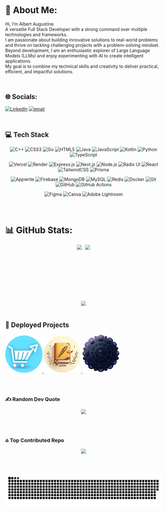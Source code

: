# 💫 About Me:

<div align="left">

Hi, I’m Albert Augustine.<br>
A versatile Full Stack Developer with a strong command over multiple technologies and frameworks. <br>
I am passionate about building innovative solutions to real-world problems and thrive on tackling challenging projects with a problem-solving mindset. <br>
Beyond development, I am an enthusiastic explorer of Large Language Models (LLMs) and enjoy experimenting with AI to create intelligent applications. <br>
My goal is to combine my technical skills and creativity to deliver practical, efficient, and impactful solutions.
</div>
<br>

## 🌐 Socials:

<div align="left">

[![LinkedIn](https://img.shields.io/badge/LinkedIn-%230077B5.svg?logo=linkedin&logoColor=white)](https://linkedin.com/in/https://www.linkedin.com/in/albertaugustine1884/)
[![email](https://img.shields.io/badge/Email-D14836?logo=gmail&logoColor=white)](mailto:albertnedumudy@gmail.com)
</div>
<br>

## 💻 Tech Stack

<p align="center">
  <img src="https://raw.githubusercontent.com/saadeghi/files/main/animated-icons/cpp.gif" width="48" height="48" alt="C++" />
  <img src="https://raw.githubusercontent.com/saadeghi/files/main/animated-icons/css.gif" width="48" height="48" alt="CSS3" />
  <img src="https://raw.githubusercontent.com/saadeghi/files/main/animated-icons/go.gif" width="48" height="48" alt="Go" />
  <img src="https://raw.githubusercontent.com/saadeghi/files/main/animated-icons/html.gif" width="48" height="48" alt="HTML5" />
  <img src="https://raw.githubusercontent.com/saadeghi/files/main/animated-icons/java.gif" width="48" height="48" alt="Java" />
  <img src="https://raw.githubusercontent.com/saadeghi/files/main/animated-icons/javascript.gif" width="48" height="48" alt="JavaScript" />
  <img src="https://raw.githubusercontent.com/saadeghi/files/main/animated-icons/kotlin.gif" width="48" height="48" alt="Kotlin" />
  <img src="https://raw.githubusercontent.com/saadeghi/files/main/animated-icons/python.gif" width="48" height="48" alt="Python" />
  <img src="https://raw.githubusercontent.com/saadeghi/files/main/animated-icons/typescript.gif" width="48" height="48" alt="TypeScript" />
</p>

<p align="center">
  <img src="https://raw.githubusercontent.com/saadeghi/files/main/animated-icons/vercel.gif" width="48" height="48" alt="Vercel" />
  <img src="https://raw.githubusercontent.com/saadeghi/files/main/animated-icons/render.gif" width="48" height="48" alt="Render" />
  <img src="https://raw.githubusercontent.com/saadeghi/files/main/animated-icons/express.gif" width="48" height="48" alt="Express.js" />
  <img src="https://raw.githubusercontent.com/saadeghi/files/main/animated-icons/nextjs.gif" width="48" height="48" alt="Next.js" />
  <img src="https://raw.githubusercontent.com/saadeghi/files/main/animated-icons/nodejs.gif" width="48" height="48" alt="Node.js" />
  <img src="https://raw.githubusercontent.com/saadeghi/files/main/animated-icons/radixui.gif" width="48" height="48" alt="Radix UI" />
  <img src="https://raw.githubusercontent.com/saadeghi/files/main/animated-icons/react.gif" width="48" height="48" alt="React" />
  <img src="https://raw.githubusercontent.com/saadeghi/files/main/animated-icons/tailwind.gif" width="48" height="48" alt="TailwindCSS" />
  <img src="https://raw.githubusercontent.com/saadeghi/files/main/animated-icons/prisma.gif" width="48" height="48" alt="Prisma" />
</p>

<p align="center">
  <img src="https://raw.githubusercontent.com/saadeghi/files/main/animated-icons/appwrite.gif" width="48" height="48" alt="Appwrite" />
  <img src="https://raw.githubusercontent.com/saadeghi/files/main/animated-icons/firebase.gif" width="48" height="48" alt="Firebase" />
  <img src="https://raw.githubusercontent.com/saadeghi/files/main/animated-icons/mongodb.gif" width="48" height="48" alt="MongoDB" />
  <img src="https://raw.githubusercontent.com/saadeghi/files/main/animated-icons/mysql.gif" width="48" height="48" alt="MySQL" />
  <img src="https://raw.githubusercontent.com/saadeghi/files/main/animated-icons/redis.gif" width="48" height="48" alt="Redis" />
  <img src="https://raw.githubusercontent.com/saadeghi/files/main/animated-icons/docker.gif" width="48" height="48" alt="Docker" />
  <img src="https://raw.githubusercontent.com/saadeghi/files/main/animated-icons/git.gif" width="48" height="48" alt="Git" />
  <img src="https://raw.githubusercontent.com/saadeghi/files/main/animated-icons/github.gif" width="48" height="48" alt="GitHub" />
  <img src="https://raw.githubusercontent.com/saadeghi/files/main/animated-icons/githubactions.gif" width="48" height="48" alt="GitHub Actions" />
</p>

<p align="center">
  <img src="https://raw.githubusercontent.com/saadeghi/files/main/animated-icons/figma.gif" width="48" height="48" alt="Figma" />
  <img src="https://raw.githubusercontent.com/saadeghi/files/main/animated-icons/canva.gif" width="48" height="48" alt="Canva" />
  <img src="https://raw.githubusercontent.com/saadeghi/files/main/animated-icons/lightroom.gif" width="48" height="48" alt="Adobe Lightroom" />
</p>
<br><br>

# 📊 GitHub Stats:

<div align="center">

<div style="display: flex; justify-content: center; gap: 10px;">
  <img src="https://github-readme-stats.vercel.app/api?username=Pyro-Warrior-1884&theme=gotham&hide_border=false&include_all_commits=true&count_private=true" height="180px"/>
  <img src="https://nirzak-streak-stats.vercel.app/?user=Pyro-Warrior-1884&theme=gotham&hide_border=false" height="180px"/>
</div>

<div align="center">
  <img src="https://github-readme-stats.vercel.app/api/top-langs/?username=Pyro-Warrior-1884&theme=gotham&hide_border=false&include_all_commits=true&count_private=true&layout=compact" />
</div>

</div>
<br>

## 🚀 Deployed Projects

<a href="https://frontend-cmy9dbzhg-albertnedumudy-5247s-projects.vercel.app">
  <img src="https://raw.githubusercontent.com/Pyro-Warrior-1884/Pyro-Warrior-1884/output/asset/NavCart.png" width="120" alt="NavCart" />
</a>

<a href="https://github-frontend-p4jahh4jo-albertnedumudy-5247s-projects.vercel.app">
  <img src="https://raw.githubusercontent.com/Pyro-Warrior-1884/Pyro-Warrior-1884/output/asset/GithubTool.png" width="120" alt="Code Submission Tool" />
</a>

<a href="https://aifinancerecomm-9o1uqcqmi-albertnedumudy-5247s-projects.vercel.app">
  <img src="https://raw.githubusercontent.com/Pyro-Warrior-1884/Pyro-Warrior-1884/output/asset/Cooler.png" width="120" alt="AI Finance Recommendation" />
</a>

<br><br>

### ✍️ Random Dev Quote

<div align="center">
  
![](https://quotes-github-readme.vercel.app/api?type=horizontal&theme=radical)

</div>

<br><br>

### 🔝 Top Contributed Repo

<div align="center">
  
![](https://github-contributor-stats.vercel.app/api?username=Pyro-Warrior-1884&limit=5&theme=gotham&combine_all_yearly_contributions=true)

</div>

<br><br>

<div align="center">
  
![snake animation](https://raw.githubusercontent.com/Pyro-Warrior-1884/Pyro-Warrior-1884/output/snake.svg)

</div>
